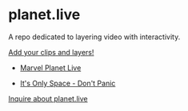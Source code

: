 # planet.live

A repo dedicated to layering video with interactivity.  

[Add your clips and layers!](https://github.com/datascape/planet.live) 

- [Marvel Planet Live](https://planet.live/marvel/)  

- [It's Only Space - Don't Panic](https://planet.live/space/)  

[Inquire about planet.live](https://atm.net) 